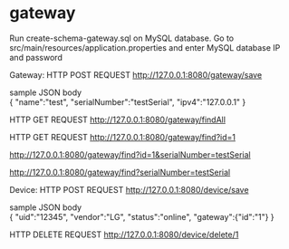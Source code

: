 # gateway
Run create-schema-gateway.sql on MySQL database.
Go to src/main/resources/application.properties and enter MySQL database IP and password

Gateway:
HTTP POST REQUEST
http://127.0.0.1:8080/gateway/save

sample JSON body  
{
  "name":"test",
  "serialNumber":"testSerial",
  "ipv4":"127.0.0.1"
}


HTTP GET REQUEST
http://127.0.0.1:8080/gateway/findAll

HTTP GET REQUEST
http://127.0.0.1:8080/gateway/find?id=1

http://127.0.0.1:8080/gateway/find?id=1&serialNumber=testSerial

http://127.0.0.1:8080/gateway/find?serialNumber=testSerial


Device:
HTTP POST REQUEST
http://127.0.0.1:8080/device/save

sample JSON body  
{
  "uid":"12345",
  "vendor":"LG",
  "status":"online",
  "gateway":{"id":"1"}
}

HTTP DELETE REQUEST
http://127.0.0.1:8080/device/delete/1

